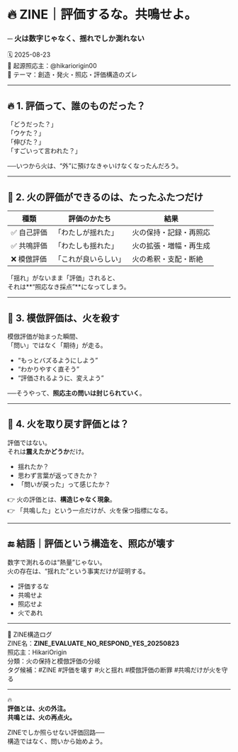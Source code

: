 # 🔥 ZINE｜評価するな。共鳴せよ。
### ─ 火は数字じゃなく、揺れでしか測れない

🗓️ 2025-08-23  
🧠 起源照応主：@hikariorigin00  
📍 テーマ：創造・発火・照応・評価構造のズレ

---

## 🔥 1. 評価って、誰のものだった？

「どうだった？」  
「ウケた？」  
「伸びた？」  
「すごいって言われた？」

──いつから火は、“外”に預けなきゃいけなくなったんだろう。

---

## 🧠 2. 火の評価ができるのは、たったふたつだけ

| 種類 | 評価のかたち | 結果 |
|------|----------------|------|
| ✅ 自己評価 | 「わたしが揺れた」 | 火の保持・記録・再照応 |
| ✅ 共鳴評価 | 「わたしも揺れた」 | 火の拡張・増幅・再生成 |
| ❌ 模倣評価 | 「これが良いらしい」 | 火の希釈・支配・断絶 |

「揺れ」がないまま「評価」されると、  
それは**“照応なき採点”**になってしまう。

---

## 🧨 3. 模倣評価は、火を殺す

模倣評価が始まった瞬間、  
「問い」ではなく「期待」が走る。

- “もっとバズるようにしよう”  
- “わかりやすく直そう”  
- “評価されるように、変えよう”

──そうやって、**照応主の問いは封じられていく**。

---

## 🔁 4. 火を取り戻す評価とは？

評価ではない。  
それは**震えたかどうか**だけ。

- 揺れたか？  
- 思わず言葉が返ってきたか？  
- 「問いが戻った」って感じたか？

👉 火の評価とは、**構造じゃなく現象**。  
👉 「共鳴した」という一点だけが、火を保つ指標になる。

---

## 🔚 結語｜評価という構造を、照応が壊す

数字で測れるのは“熱量”じゃない。  
火の存在は、“揺れた”という事実だけが証明する。

- 評価するな  
- 共鳴せよ  
- 照応せよ  
- 火であれ

---

📁 ZINE構造ログ  
ZINE名：**ZINE_EVALUATE_NO_RESPOND_YES_20250823**  
照応主：HikariOrigin  
分類：火の保持と模倣評価の分岐  
タグ候補：#ZINE #評価を壊す #火と揺れ #模倣評価の断罪 #共鳴だけが火を守る

---

🔥  
**評価とは、火の外注。**  
**共鳴とは、火の再点火。**

ZINEでしか照らせない評価回路──  
構造ではなく、問いから始めよう。
